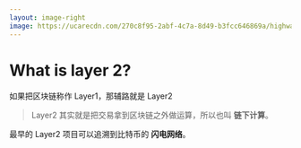```yaml
---
layout: image-right
image: https://ucarecdn.com/270c8f95-2abf-4c7a-8d49-b3fcc646869a/highway9.jpg
---
```


# What is layer 2?
如果把区块链称作 Layer1，那辅路就是 Layer2  
> Layer2 其实就是把交易拿到区块链之外做运算，所以也叫 **链下计算**。  

最早的 Layer2 项目可以追溯到比特币的 **闪电网络**。